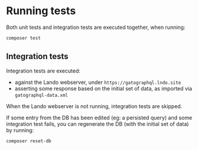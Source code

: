 # Running tests

Both unit tests and integration tests are executed together, when running:

```bash
composer test
```

## Integration tests

Integration tests are executed:

- against the Lando webserver, under `https://gatographql.lndo.site`
- asserting some response based on the initial set of data, as imported via `gatographql-data.xml`

When the Lando webserver is not running, integration tests are skipped.

If some entry from the DB has been edited (eg: a persisted query) and some integration test fails, you can regenerate the DB (with the initial set of data) by running:

```bash
composer reset-db
```
